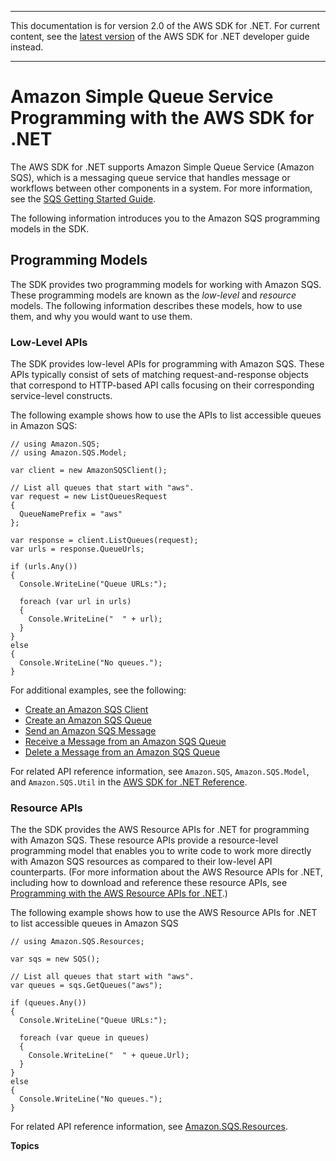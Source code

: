 --------

This documentation is for version 2\.0 of the AWS SDK for \.NET\. For current content, see the [latest version](https://docs.aws.amazon.com/sdk-for-net/latest/developer-guide) of the AWS SDK for \.NET developer guide instead\.

--------

# Amazon Simple Queue Service Programming with the AWS SDK for \.NET<a name="sqs-apis-intro"></a>

The AWS SDK for \.NET supports Amazon Simple Queue Service \(Amazon SQS\), which is a messaging queue service that handles message or workflows between other components in a system\. For more information, see the [SQS Getting Started Guide](https://docs.aws.amazon.com/AWSSimpleQueueService/latest/SQSGettingStartedGuide/)\.

The following information introduces you to the Amazon SQS programming models in the SDK\.

## Programming Models<a name="sqs-apis-intro-models"></a>

The SDK provides two programming models for working with Amazon SQS\. These programming models are known as the *low\-level* and *resource* models\. The following information describes these models, how to use them, and why you would want to use them\.

### Low\-Level APIs<a name="sqs-apis-intro-low-level"></a>

The SDK provides low\-level APIs for programming with Amazon SQS\. These APIs typically consist of sets of matching request\-and\-response objects that correspond to HTTP\-based API calls focusing on their corresponding service\-level constructs\.

The following example shows how to use the APIs to list accessible queues in Amazon SQS:

```
// using Amazon.SQS;
// using Amazon.SQS.Model;

var client = new AmazonSQSClient();

// List all queues that start with "aws".
var request = new ListQueuesRequest
{
  QueueNamePrefix = "aws"
};

var response = client.ListQueues(request);
var urls = response.QueueUrls;

if (urls.Any())
{
  Console.WriteLine("Queue URLs:");

  foreach (var url in urls)
  {
    Console.WriteLine("  " + url);
  }
}
else
{
  Console.WriteLine("No queues.");
}
```

For additional examples, see the following:
+  [Create an Amazon SQS Client](InitSQSClient.md#init-sqs-client) 
+  [Create an Amazon SQS Queue](CreateQueue.md#create-sqs-queue) 
+  [Send an Amazon SQS Message](SendMessage.md#send-sqs-message) 
+  [Receive a Message from an Amazon SQS Queue](ReceiveMessage.md#receive-sqs-message) 
+  [Delete a Message from an Amazon SQS Queue](DeleteMessage.md#delete-sqs-message) 

For related API reference information, see `Amazon.SQS`, `Amazon.SQS.Model`, and `Amazon.SQS.Util` in the [AWS SDK for \.NET Reference](https://docs.aws.amazon.com/sdkfornet/latest/apidocs/)\.

### Resource APIs<a name="sqs-apis-intro-resource-level"></a>

The the SDK provides the AWS Resource APIs for \.NET for programming with Amazon SQS\. These resource APIs provide a resource\-level programming model that enables you to write code to work more directly with Amazon SQS resources as compared to their low\-level API counterparts\. \(For more information about the AWS Resource APIs for \.NET, including how to download and reference these resource APIs, see [Programming with the AWS Resource APIs for \.NET](resource-level-apis-intro.md)\.\)

The following example shows how to use the AWS Resource APIs for \.NET to list accessible queues in Amazon SQS

```
// using Amazon.SQS.Resources;

var sqs = new SQS();
 
// List all queues that start with "aws".
var queues = sqs.GetQueues("aws");

if (queues.Any())
{
  Console.WriteLine("Queue URLs:");

  foreach (var queue in queues)
  {
    Console.WriteLine("  " + queue.Url);
  }
}
else
{
  Console.WriteLine("No queues.");
}
```

For related API reference information, see [Amazon\.SQS\.Resources](https://docs.aws.amazon.com/sdkfornet/latest/apidocs/NSQSResourcesNET45.html)\.

**Topics**